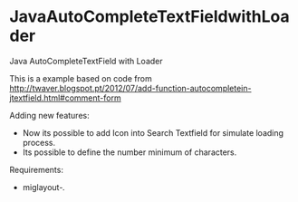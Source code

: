 JavaAutoCompleteTextFieldwithLoader
===================================

Java AutoCompleteTextField with Loader

This is a example based on code from http://twaver.blogspot.pt/2012/07/add-function-autocompletein-jtextfield.html#comment-form

Adding new features:

- Now its possible to add Icon into Search Textfield for simulate loading process.
- Its possible to define the number minimum of characters.  



Requirements:

- miglayout-*.*